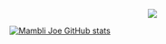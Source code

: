 <p align="center">
  <a href="https://skillicons.dev">
    <img src="https://skillicons.dev/icons?i=html,js,jquery,ts,css,sass,docker,kubernetes,figma,git,gitlab,linux,ubuntu,npm,phpstorm,react,nextjs,vite,webpack" />
  </a>
</p>

[![Mambli Joe GitHub stats](https://github-readme-stats.vercel.app/api?username=mamblijoe)](https://github.com/mamblijoe/github-readme-stats)
